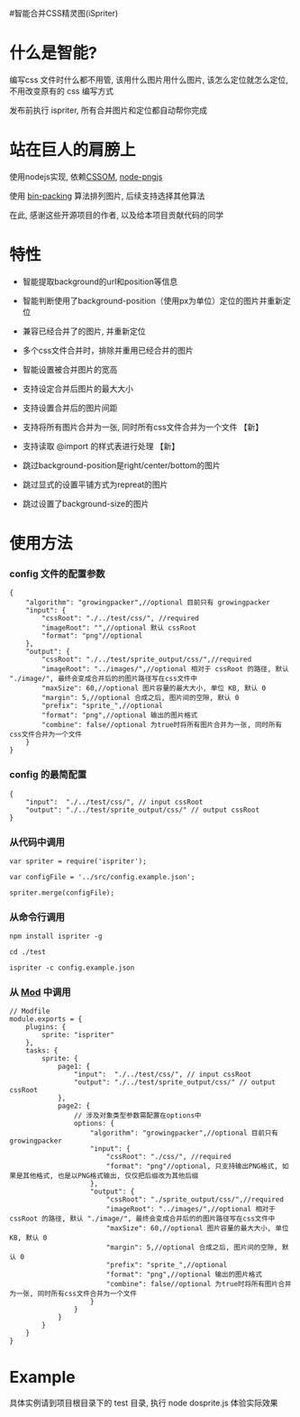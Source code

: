 #智能合并CSS精灵图(iSpriter)

什么是智能?
=========

编写css 文件时什么都不用管, 该用什么图片用什么图片, 该怎么定位就怎么定位, 不用改变原有的 css 编写方式

发布前执行 ispriter, 所有合并图片和定位都自动帮你完成

站在巨人的肩膀上
================

使用nodejs实现, 依赖[CSSOM](https://github.com/NV/CSSOM), [node-pngjs](https://github.com/niegowski/node-pngjs)

使用 [bin-packing](https://github.com/jakesgordon/bin-packing) 算法排列图片, 后续支持选择其他算法

在此, 感谢这些开源项目的作者, 以及给本项目贡献代码的同学


特性
====

+ 智能提取background的url和position等信息
+ 智能判断使用了background-position（使用px为单位）定位的图片并重新定位
+ 兼容已经合并了的图片, 并重新定位
+ 多个css文件合并时，排除并重用已经合并的图片
+ 智能设置被合并图片的宽高
+ 支持设定合并后图片的最大大小
+ 支持设置合并后的图片间距

+ 支持将所有图片合并为一张, 同时所有css文件合并为一个文件 【新】
+ 支持读取 @import 的样式表进行处理 【新】

+ 跳过background-position是right/center/bottom的图片
+ 跳过显式的设置平铺方式为repreat的图片
+ 跳过设置了background-size的图片

使用方法
=======

### config 文件的配置参数

    {
        "algorithm": "growingpacker",//optional 目前只有 growingpacker
        "input": {
            "cssRoot": "./../test/css/", //required
            "imageRoot": "",//optional 默认 cssRoot
            "format": "png"//optional
        },
        "output": {
            "cssRoot": "./../test/sprite_output/css/",//required
            "imageRoot": "../images/",//optional 相对于 cssRoot 的路径, 默认 "./image/", 最终会变成合并后的的图片路径写在css文件中
            "maxSize": 60,//optional 图片容量的最大大小, 单位 KB, 默认 0
            "margin": 5,//optional 合成之后, 图片间的空隙, 默认 0
            "prefix": "sprite_",//optional 
            "format": "png",//optional 输出的图片格式
            "combine": false//optional 为true时将所有图片合并为一张, 同时所有css文件合并为一个文件
        }
    }

### config 的最简配置

    {
        "input":  "./../test/css/", // input cssRoot
        "output": "./../test/sprite_output/css/" // output cssRoot
    }

### 从代码中调用

    var spriter = require('ispriter');

    var configFile = '../src/config.example.json';

    spriter.merge(configFile);

### 从命令行调用
    
    npm install ispriter -g

    cd ./test

    ispriter -c config.example.json

### 从 [Mod](https://github.com/modulejs/modjs) 中调用

    // Modfile
    module.exports = {
        plugins: {
            sprite: "ispriter"
        },
        tasks: {
            sprite: {
                page1: {
                    "input":  "./../test/css/", // input cssRoot
                    "output": "./../test/sprite_output/css/" // output cssRoot
                },
                page2: {
                    // 涉及对象类型参数需配置在options中
                    options: {
                        "algorithm": "growingpacker",//optional 目前只有 growingpacker
                        "input": {
                            "cssRoot": "./css/", //required
                            "format": "png"//optional, 只支持输出PNG格式, 如果是其他格式, 也是以PNG格式输出, 仅仅把后缀改为其他后缀
                        },
                        "output": {
                            "cssRoot": "./sprite_output/css/",//required
                            "imageRoot": "../images/",//optional 相对于 cssRoot 的路径, 默认 "./image/", 最终会变成合并后的的图片路径写在css文件中
                            "maxSize": 60,//optional 图片容量的最大大小, 单位 KB, 默认 0
                            "margin": 5,//optional 合成之后, 图片间的空隙, 默认 0
                            "prefix": "sprite_",//optional 
                            "format": "png",//optional 输出的图片格式
                            "combine": false//optional 为true时将所有图片合并为一张, 同时所有css文件合并为一个文件
                        }
                    }   
                }
            }
        }
    }
    
Example
=======

具体实例请到项目根目录下的 test 目录, 执行 node dosprite.js 体验实际效果
